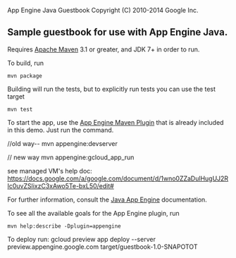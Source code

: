 
App Engine Java Guestbook
Copyright (C) 2010-2014 Google Inc.

## Sample guestbook for use with App Engine Java.

Requires [Apache Maven](http://maven.apache.org) 3.1 or greater, and JDK 7+ in order to run.

To build, run

    mvn package

Building will run the tests, but to explicitly run tests you can use the test target

    mvn test

To start the app, use the [App Engine Maven Plugin](http://code.google.com/p/appengine-maven-plugin/) that is already included in this demo.  Just run the command.

//old way--    mvn appengine:devserver

// new way
 mvn appengine:gcloud_app_run

see managed VM's help doc: 
https://docs.google.com/a/google.com/document/d/1wno0ZZaDulHugUJ2RIc0uvZSlixzC3xAwo5Te-bxL50/edit#



For further information, consult the [Java App Engine](https://developers.google.com/appengine/docs/java/overview) documentation.

To see all the available goals for the App Engine plugin, run

    mvn help:describe -Dplugin=appengine

To deploy run:
gcloud preview app deploy --server preview.appengine.google.com target/guestbook-1.0-SNAPOTOT


